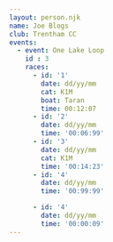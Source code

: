 ```yaml
---
layout: person.njk
name: Joe Blogs
club: Trentham CC
events:
  - event: One Lake Loop
    id : 3
    races:
      - id: '1'
        date: dd/yy/mm
        cat: K1M
        boat: Taran
        time: 00:12:07
      - id: '2'
        date: dd/yy/mm
        time: '00:06:99'
      - id: '3'
        date: dd/yy/mm
        cat: K1M
        time: '00:14:23'
      - id: '4'
        date: dd/yy/mm
        time: '00:99:99'

      - id: '4'
        date: dd/yy/mm
        time: '00:00:09'
---
```

